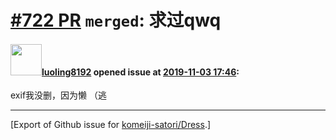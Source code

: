 # [\#722 PR](https://github.com/komeiji-satori/Dress/pull/722) `merged`: 求过qwq

#### <img src="https://avatars.githubusercontent.com/u/44741987?u=08343dd3a44ab6aeef3827c0be4bf31dcb097f64&v=4" width="50">[luoling8192](https://github.com/luoling8192) opened issue at [2019-11-03 17:46](https://github.com/komeiji-satori/Dress/pull/722):

exif我没删，因为懒
（逃




-------------------------------------------------------------------------------



[Export of Github issue for [komeiji-satori/Dress](https://github.com/komeiji-satori/Dress).]
